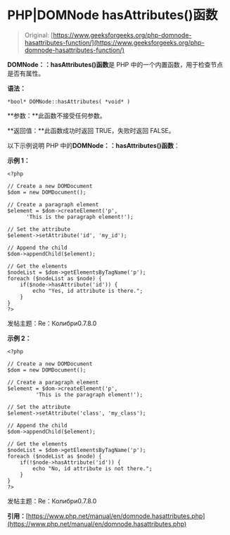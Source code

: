 # PHP|DOMNode hasAttributes()函数

> Original: [https://www.geeksforgeeks.org/php-domnode-hasattributes-function/](https://www.geeksforgeeks.org/php-domnode-hasattributes-function/)

**DOMNode：：hasAttributes()函数**是 PHP 中的一个内置函数，用于检查节点是否有属性。

**语法：**

```
*bool* DOMNode::hasAttributes( *void* )
```

**参数：**此函数不接受任何参数。

**返回值：**此函数成功时返回 TRUE，失败时返回 FALSE。

以下示例说明 PHP 中的**DOMNode：：hasAttributes()函数**：

**示例 1：**

```
<?php

// Create a new DOMDocument
$dom = new DOMDocument();

// Create a paragraph element
$element = $dom->createElement('p',
      'This is the paragraph element!');

// Set the attribute
$element->setAttribute('id', 'my_id');

// Append the child
$dom->appendChild($element);

// Get the elements
$nodeList = $dom->getElementsByTagName('p');
foreach ($nodeList as $node) {
    if($node->hasAttribute('id')) {
        echo "Yes, id attribute is there.";
    }
}
?>
```

发帖主题：Re：Колибри0.7.8.0

**示例 2：**

```
<?php

// Create a new DOMDocument
$dom = new DOMDocument();

// Create a paragraph element
$element = $dom->createElement('p', 
         'This is the paragraph element!');

// Set the attribute
$element->setAttribute('class', 'my_class');

// Append the child
$dom->appendChild($element);

// Get the elements
$nodeList = $dom->getElementsByTagName('p');
foreach ($nodeList as $node) {
    if(!$node->hasAttribute('id')) {
        echo "No, id attribute is not there.";
    }
}
?>
```

发帖主题：Re：Колибри0.7.8.0

**引用：**[https://www.php.net/manual/en/domnode.hasattributes.php](https://www.php.net/manual/en/domnode.hasattributes.php)